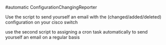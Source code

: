 #automatic ConfigurationChangingReporter

Use the script to send yourself an email with the (changed/added/deleted) configuration on your cisco switch

use the second script to assigning a cron task automatically to send yourself an email on a regular basis
